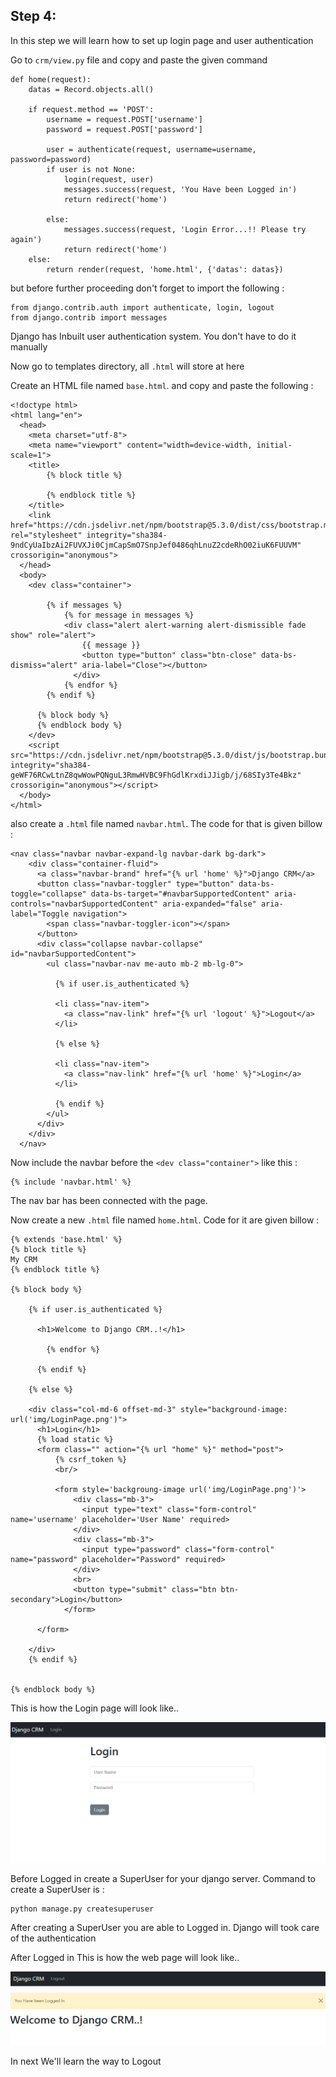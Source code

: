 ## Step 4:

In this step we will learn how to set up login page and user authentication

Go to `crm/view.py` file and copy and paste the given command
```commandline
def home(request):
    datas = Record.objects.all()

    if request.method == 'POST':
        username = request.POST['username']
        password = request.POST['password']

        user = authenticate(request, username=username, password=password)
        if user is not None:
            login(request, user)
            messages.success(request, 'You Have been Logged in')
            return redirect('home')

        else:
            messages.success(request, 'Login Error...!! Please try again')
            return redirect('home')
    else:
        return render(request, 'home.html', {'datas': datas})
```
but before further proceeding don't forget to import the following :

```commandline
from django.contrib.auth import authenticate, login, logout
from django.contrib import messages

```
Django has Inbuilt user authentication system. You don't have to do it manually

Now go to templates directory, all `.html` will store at here

Create an HTML file named `base.html`. and copy and paste the following :
```commandline
<!doctype html>
<html lang="en">
  <head>
    <meta charset="utf-8">
    <meta name="viewport" content="width=device-width, initial-scale=1">
    <title>
        {% block title %}

        {% endblock title %}
    </title>
    <link href="https://cdn.jsdelivr.net/npm/bootstrap@5.3.0/dist/css/bootstrap.min.css" rel="stylesheet" integrity="sha384-9ndCyUaIbzAi2FUVXJi0CjmCapSmO7SnpJef0486qhLnuZ2cdeRhO02iuK6FUUVM" crossorigin="anonymous">
  </head>
  <body>
    <dev class="container">

        {% if messages %}
            {% for message in messages %}
            <div class="alert alert-warning alert-dismissible fade show" role="alert">
                {{ message }}
                <button type="button" class="btn-close" data-bs-dismiss="alert" aria-label="Close"></button>
              </div>
            {% endfor %}
        {% endif %}

      {% block body %}
      {% endblock body %}
    </dev>
    <script src="https://cdn.jsdelivr.net/npm/bootstrap@5.3.0/dist/js/bootstrap.bundle.min.js" integrity="sha384-geWF76RCwLtnZ8qwWowPQNguL3RmwHVBC9FhGdlKrxdiJJigb/j/68SIy3Te4Bkz" crossorigin="anonymous"></script>
  </body>
</html>

```

also create a `.html` file named `navbar.html`. The code for that is given billow :
```commandline
<nav class="navbar navbar-expand-lg navbar-dark bg-dark">
    <div class="container-fluid">
      <a class="navbar-brand" href="{% url 'home' %}">Django CRM</a>
      <button class="navbar-toggler" type="button" data-bs-toggle="collapse" data-bs-target="#navbarSupportedContent" aria-controls="navbarSupportedContent" aria-expanded="false" aria-label="Toggle navigation">
        <span class="navbar-toggler-icon"></span>
      </button>
      <div class="collapse navbar-collapse" id="navbarSupportedContent">
        <ul class="navbar-nav me-auto mb-2 mb-lg-0">

          {% if user.is_authenticated %}

          <li class="nav-item">
            <a class="nav-link" href="{% url 'logout' %}">Logout</a>
          </li>

          {% else %}

          <li class="nav-item">
            <a class="nav-link" href="{% url 'home' %}">Login</a>
          </li>

          {% endif %}
        </ul>
      </div>
    </div>
  </nav>

```
Now include the navbar before the `<dev class="container">` like this :
```commandline
{% include 'navbar.html' %}
```
The nav bar has been connected with the page.

Now create a new `.html` file named `home.html`. Code for it are given billow :
```commandline
{% extends 'base.html' %}
{% block title %}
My CRM
{% endblock title %}

{% block body %}

    {% if user.is_authenticated %}

      <h1>Welcome to Django CRM..!</h1>

        {% endfor %}

      {% endif %}

    {% else %}

    <div class="col-md-6 offset-md-3" style="background-image: url('img/LoginPage.png')">
      <h1>Login</h1>
      {% load static %}
      <form class="" action="{% url "home" %}" method="post">
          {% csrf_token %}
          <br/>

          <form style='backgroung-image url('img/LoginPage.png')'>
              <div class="mb-3">
                <input type="text" class="form-control" name='username' placeholder='User Name' required>
              </div>
              <div class="mb-3">
                <input type="password" class="form-control" name="password" placeholder="Password" required>
              </div>
              <br>
              <button type="submit" class="btn btn-secondary">Login</button>
            </form>

      </form>

    </div>
    {% endif %}


{% endblock body %}

```
This is how the Login page will look like..

![ApparkyLogin](../ss/ss1.PNG)

Before Logged in create a SuperUser for your django server. Command to create a SuperUser is :
```commandline
python manage.py createsuperuser
```

After creating a SuperUser you are able to Logged in. Django will took care of the authentication

After Logged in This is how the web page will look like..

![ApparkyLogin](../ss/ss2.PNG)

In next We'll learn the way to Logout

